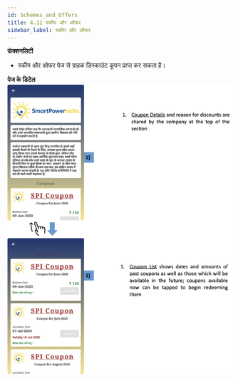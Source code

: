 ```yaml
---
id: Schemes_and_Offers
title: 4.11 स्कीम और ऑफर
sidebar_label: स्कीम और ऑफर
---
```


**फंक्शनलिटी**
* स्कीम और ऑफर पेज से ग्राहक डिस्काउंट कूपन प्राप्त कर सकता है।


**पेज के डिटेल**
![Schemes and Offers Details](./assets/4.20_SchmsAndOffrs.png)